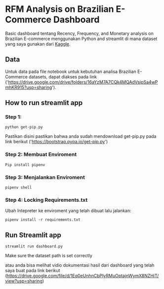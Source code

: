 # RFM Analysis on Brazilian E-Commerce Dashboard
Basic dashboard tentang Recency, Frequency, and Monetary analysis on Brazilian E-commerce menggunakan Python and streamlit di mana dataset yang saya gunakan dari [Kaggle]('https://www.kaggle.com/datasets/olistbr/brazilian-ecommerce').

## Data
Untuk data pada file notebook untuk kebutuhan analisa Brazilian E-Commerce datasets, dapat diakses pada link 
('https://drive.google.com/drive/folders/16aYzM7A7CQk4MQAdVsipSa4wPmhKR915?usp=sharing').

## How to run streamlit app

### Step 1:
```
python get-pip.py
```
Pastikan disini pastikan bahwa anda sudah mendownload get-pip.py pada link berikut ('https://bootstrap.pypa.io/get-pip.py')

### Step 2: Membuat Enviroment
```
Pip install pipenv
```

### Step 3: Menjalankan Enviroment
```
pipenv shell
```

### Step 4: Locking Requirements.txt
Ubah Intepreter ke enviroment yang telah dibuat lalu jalankan:
```
pipenv install -r requirements.txt
```

## Run Streamlit app
```
streamlit run dashboard.py
```

Make sure the dataset path is set correctly

atau anda bisa melihat vidio dokumentasi hasil dari dashboard yang telah saya buat pada link berikut (https://drive.google.com/file/d/1Eq0eUnhnCbPIyRMuOptajnWymX8NZHiT/view?usp=sharing)
